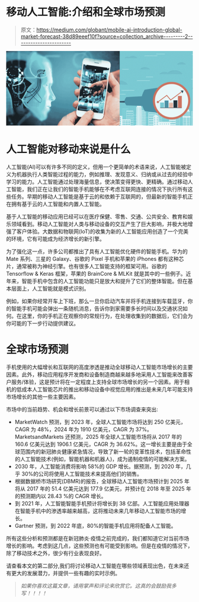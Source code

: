 # 移动人工智能:介绍和全球市场预测

> 原文：<https://medium.com/globant/mobile-ai-introduction-global-market-forecast-38d89eeef10f?source=collection_archive---------2----------------------->

![](img/d3b865d89b77afe5c54b4fe93480849e.png)

# 人工智能对移动来说是什么

人工智能(AI)可以有许多不同的定义，但用一个更简单的术语来说，人工智能被定义为机器执行人类智能过程的能力，例如推理、发现意义、归纳或从过去的经验中学习的能力。人工智能通过处理海量信息，使决策变得更快、更精确。通过移动人工智能，我们正在让我们的智能手机能够在不考虑互联网连接的情况下执行所有这些任务。早期的移动人工智能是基于云的和依赖于互联网的，但最新的智能手机正在拥有基于云的人工智能和内置人工智能。

基于人工智能的移动应用已经可以在医疗保健、零售、交通、公共安全、教育和娱乐领域看到。移动人工智能对人类与移动设备的交互产生了巨大影响，并极大地增强了客户体验。大数据和物联网(IoT)的收集为新的人工智能应用创造了一个完美的环境，它有可能成为经济增长的新引擎。

为了强化这一点，许多公司都推出了具有人工智能优化硬件的智能手机。华为的 Mate 系列、三星的 Galaxy、谷歌的 Pixel 手机和苹果的 iPhones 都有这种芯片，通常被称为神经引擎。也有很多人工智能支持的框架可用。谷歌的 Tensorflow & Keras 框架，苹果的 BrainCore & MLKit 就是其中的一些例子。近年来，智能手机中包含的人工智能功能只是放大和提升了它们的整体智能。但在基本层面上，人工智能就是模式识别。

例如，如果你经常开车上下班，那么一旦你启动汽车并将手机连接到车载蓝牙，你的智能手机可能会弹出一条随机消息，告诉你到家需要多长时间以及交通状况如何。在这里，你的手机正在观察你的常规行为，在处理收集到的数据后，它们会为你可能的下一步行动提供建议。

# 全球市场预测

手机使用的大幅增长和互联网的高度渗透是推动全球移动人工智能市场增长的主要因素。此外，移动应用程序开发商和设备制造商越来越多地采用人工智能来改善客户服务/体验，这是预计将在一定程度上支持全球市场增长的另一个因素。用于相机的低成本人工智能芯片的推出和移动设备中视觉应用的推出是未来几年可能支持市场增长的其他一些主要因素。

市场中的当前趋势、机会和增长前景可以通过以下市场调查来突出:

*   MarketWatch 预测，到 2023 年，全球人工智能市场将达到 250 亿美元，CAGR 为 48%，2024 年为 1910 亿美元，CAGR 为 37%。MarketsandMarkets 还预测，2025 年全球人工智能市场将从 2017 年的 160.6 亿美元达到 1906.1 亿美元，CAGR 为 36.62%。这一增长主要是由于全球范围内的新冠肺炎健康紧急情况，导致了新一轮的变革性技术，包括革命性的人工智能技术(例如，智能机器和机器人)，成为遏制疫情的可能解决方案。
*   2030 年，人工智能消费将影响 58%的 GDP 增长。据预测，到 2020 年，几乎 30%的公司将使用人工智能技术来提高他们的销售。
*   根据数据桥市场研究(DBMR)的报告，全球移动人工智能市场预计到 2025 年将从 2017 年的 51.4 亿美元达到 177.9 亿美元，并预计在 2018 年至 2025 年的预测期内以 28.43 %的 CAGR 增长。
*   到 2021 年，人工智能智能手机预计将增长到 38 亿部。人工智能应用处理器在智能手机中的渗透率越来越高，这将推动未来几年移动人工智能市场的增长。
*   Gartner 预测，到 2022 年底，80%的智能手机应用将配备人工智能。

所有这些分析和预测都是在新冠肺炎·疫情之前完成的，我们都知道它对当前市场增长的影响。考虑到这几点，这些预测也有可能受到影响。但是在疫情的情况下，除了移动技术之外，很少有行业表现良好。

请查看本文的第二部分,我们将讨论移动人工智能在哪些领域表现出色，在未来还有更大的发展潜力，并提供一些有趣的实时示例。

> *如果你喜欢这篇文章，请用掌声和评论来欣赏它。这真的会鼓励我多写！！！！*
